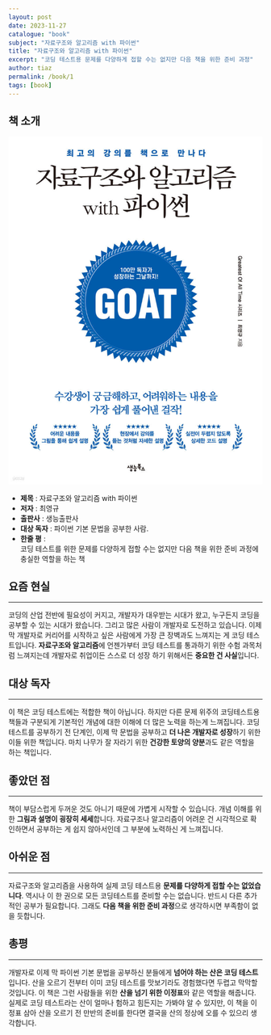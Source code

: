 ```yaml
---
layout: post
date: 2023-11-27
catalogue: "book"
subject: "자료구조와 알고리즘 with 파이썬"
title: "자료구조와 알고리즘 with 파이썬"
excerpt: "코딩 테스트용 문제를 다양하게 접할 수는 없지만 다음 책을 위한 준비 과정"
author: tiaz
permalink: /book/1
tags: [book]
---
```


## 책 소개

<div class="left-right">
    <img class="book" src="/assets/img/title/book/자료구조와 알고리즘 with 파이썬.png">
    <ul class="">
        <li><strong>제목</strong> : 자료구조와 알고리즘 with 파이썬</li>
        <li><strong>저자</strong> : 최영규 </li>
        <li><strong>출판사</strong> : 생능출판사</li>
        <li><strong>대상 독자</strong> : 파이썬 기본 문법을 공부한 사람.</li>
        <li>
            <strong>한줄 평</strong> : 
            <div>
                코딩 테스트를 위한 문제를 다양하게 접할 수는 없지만 다음 책을 위한 준비 과정에 충실한 역할을 하는 책
            </div>
        </li>
    </ul>
</div>


## **요즘 현실**

---

코딩의 산업 전반에 필요성이 커지고, 개발자가 대우받는 시대가 왔고, 누구든지 코딩을 공부할 수 있는 시대가 왔습니다. 그리고 많은 사람이 개발자로 도전하고 있습니다. 이제 막 개발자로 커리어를 시작하고 싶은 사람에게 가장 큰 장벽과도 느껴지는 게 코딩 테스트입니다. **자료구조와 알고리즘**에 언젠가부터 코딩 테스트를 통과하기 위한 수험 과목처럼 느껴지는데 개발자로 취업이든 스스로 더 성장 하기 위해서든 **중요한 건 사실**입니다.

## **대상 독자**

---

이 책은 코딩 테스트에는 적합한 책이 아닙니다. 하지만  다른 문제 위주의 코딩테스트용 책들과 구분되게 기본적인 개념에 대한 이해에 더 많은 노력을 하는게 느껴집니다. 코딩테스트를 공부하기 전 단계인, 이제 막 문법을 공부하고 **더 나은 개발자로 성장**하기 위한 이들 위한 책입니다. 마치 나무가 잘 자라기 위한 **건강한 토양의 양분**과도 같은 역할을 하는 책입니다.

## **좋았던 점**

---

책이 부담스럽게 두꺼운 것도 아니기 때문에 가볍게 시작할 수 있습니다. 개념 이해를 위한 **그림과 설명이 굉장히 세세**합니다. 자료구조나 알고리즘이 어려운 건 시각적으로 확인하면서 공부하는 게 쉽지 않아서인데 그 부분에 노력하신 게 느껴집니다.

## **아쉬운 점**

---

자료구조와 알고리즘을 사용하여 실제 코딩 테스트용 **문제를 다양하게 접할 수는 없었습니다**. 역시나 이 한 권으로 모든 코딩테스트를 준비할 수는 없습니다. 반드시 다른 추가적인 공부가 필요합니다. 그래도 **다음 책을 위한 준비 과정**으로 생각하시면 부족함이 없을 듯합니다.

## **총평**

---

개발자로 이제 막 파이썬 기본 문법을 공부하신 분들에게 **넘어야 하는 산은 코딩 테스트**입니다. 산을 오르기 전부터 이미 코딩 테스트를 맛보기라도 경험했다면 두렵고 막막할 것입니다. 이 책은 그런 사람들을 위한 **산을 넘기 위한 이정표**와 같은 역할을 해줍니다. 실제로 코딩 테스트라는 산이 얼마나 험하고 힘든지는 가봐야 알 수 있지만, 이 책을 이정표 삼아 산을 오르기 전 만반의 준비를 한다면 결국을 산의 정상에 오를 수 있으리 생각합니다.